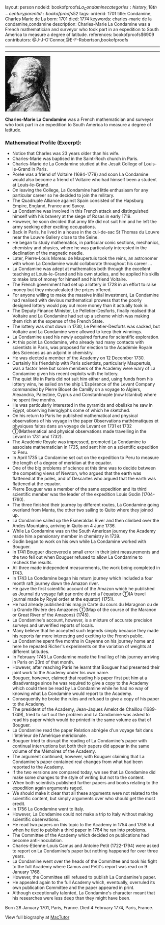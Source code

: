 layout: person
nodeid: bookofproofs$La_Condamine
categories: history,18th-century
parentid: bookofproofs$52
tags: 
orderid: 1701
title: Condamine, Charles Marie de La
born: 1701
died: 1774
keywords: charles-marie de la condamine,condamine
description: Charles-Marie La Condamine was a French mathematician and surveyor who took part in an expedition to South America to measure a degree of latitude.
references: bookofproofs$6909
contributors: @J-J-O'Connor,@E-F-Robertson,bookofproofs

---



---

![La_Condamine.jpg](https://github.com/bookofproofs/bookofproofs.github.io/blob/main/_sources/_assets/images/portraits/La_Condamine.jpg?raw=true)

**Charles-Marie La Condamine** was a French mathematician and surveyor who took part in an expedition to South America to measure a degree of latitude.

### Mathematical Profile (Excerpt):
* Notice that Charles was 23 years older than his wife.
* Charles-Marie was baptised in the Saint-Roch church in Paris.
* Charles-Marie de La Condamine studied at the Jesuit College of Louis-le-Grand in Paris.
* Porée was a friend of Voltaire (1694-1778) and soon La Condamine would also become a friend of Voltaire who had himself been a student at Louis-le-Grand.
* On leaving the College, La Condamine had little enthusiasm for any particular career so he decided to join the military.
* The Quadruple Alliance against Spain consisted of the Hapsburg Empire, England, France and Savoy.
* La Condamine  was involved in this French attack and distinguished himself with his bravery at the siege of Rosas in early 1719.
* However, he soon decided that army life did not suit him and he left the army seeking other exciting occupations.
* Back in Paris, he lived in a house in the cul-de-sac St Thomas du Louvre near the Louvre Gallery close to the Seine.
* He began to study mathematics, in particular conic sections, mechanics, chemistry and physics, where he was particularly interested in the declination of the magnetic needle.
* Later, Pierre-Louis Moreau de Maupertuis took the reins, an astronomer with whom La Condamine would collaborate throughout his career ...
* La Condamine was adept at mathematics both through the excellent teaching at Louis-le-Grand and his own studies, and he applied his skills to make lots of money for himself and his friend Voltaire.
* The French government had set up a lottery in 1728 in an effort to raise money but they miscalculated the prizes offered.
* For anyone willing to make the massive initial investment, La Condamine had realised with devious mathematical prowess that the poorly designed lottery would pay out more money than it actually took in.
* The Deputy Finance Minister, Le Pelletier-Desforts, finally realised that Voltaire and La Condamine had set up a scheme which was making them rich at the expense of the French State.
* The lottery was shut down in 1730, Le Pelletier-Desforts was sacked, but Voltaire and La Condamine were allowed to keep their winnings.
* La Condamine used his newly acquired fortune for scientific exploration.
* At this point La Condamine, who already had many contacts with scientists in Paris, was proposed for election to the Académie Royale des Sciences as an adjoint in chemistry.
* He was elected a member of the Academy on 12 December 1730.
* Certainly his friendship with Paris scientists, particularly Maupertuis, was a factor here but some members of the Academy were wary of La Condamine given his recent exploits with the lottery.
* The quiet life in Paris did not suit him either and, using funds from his lottery wins, he sailed on the ship L'Espérance of the Levant Company commanded by Pierre Blouet de Camilly on a voyage to Algiers, Alexandria, Palestine, Cyprus and Constantinople (now Istanbul) where he spent five months.
* He was particularly interested in the pyramids and obelisks he saw in Egypt, observing hieroglyphs some of which he sketched.
* On his return to Paris he published mathematical and physical observations of his voyage in the paper Observations mathématiques et physiques faites dans un voyage de Levant en 1731 et 1732 Ⓣ(Mathematical and physical observations made travelling in the Levant  in 1731 and 1732).
* The Académie Royale was impressed, promoted La Condamine to associate mathematician in 1735, and sent him on a scientific expedition to Peru.
* In April 1735 La Condamine set out on the expedition to Peru to measure the length of a degree of meridian at the equator.
* One of the big problems of science at this time was to decide between the competing views of Newton, who argued that the earth was flattened at the poles, and of Descartes who argued that the earth was flattened at the equator.
* Pierre Bouguer was a member of the same expedition and its third scientific member was the leader of the expedition Louis Godin (1704-1760).
* The three finished their journey by different routes, La Condamine going overland from Manta, the other two sailing to Quito where they joined up.
* La Condamine sailed up the Esmeraldas River and then climbed over the Andes Mountains, arriving in Quito on 4 June 1736.
* While La Condamine was on the South American journey the Academy made him a pensionary member in chemistry in 1739.
* Godin began to work on his own while La Condamine worked with Bouguer.
* In 1741 Bouguer discovered a small error in their joint measurements and the two fell out when Bouguer refused to allow La Condamine to recheck the results.
* All three made independent measurements, the work being completed in 1743.
* In 1743 La Condamine began his return journey which included a four month raft journey down the Amazon river.
* He gave the first scientific account of the Amazon which he published as Journal du voyage fait par ordre du roi a l'équateur Ⓣ(A travel journal made by Royal order at the equator) (1751).
* He had already published his map in Carte du cours du Maragnon ou de la Grande Rivière des Amazones Ⓣ(Map of the course of the Maranon or Great River of the Amazons) (1745).
* La Condamine's account, however, is a mixture of accurate precision surveys and unverified reports of locals.
* Many believe that he accepted such legends simply because they made his reports far more interesting and exciting to the French public.
* La Condamine spent five months in Cayenne on his journey home and here he repeated Richer's experiments on the variation of weights at different latitudes.
* In February 1745 La Condamine made the final leg of his journey arriving in Paris on 23rd   of that month.
* However, after reaching Paris he learnt that Bouguer had presented their joint work to the Academy under his own name.
* Bouguer, however, claimed that reading his paper first put him at a disadvantage since he was required to give a copy to the Academy which could then be read by La Condamine while he had no way of knowing what La Condamine would report to the Academy.
* Consequently he broke the rules and refused to give a copy of his paper to the Academy.
* The president of the Academy, Jean-Jaques Amelot de Chaillou (1689-1749), tried to sort out the problem and La Condamine was asked to read his paper which would be printed in the same volume as that of Bouguer.
* La Condamine read the paper Relation abrégée d'un voyage fait dans l'intérieur de l'Amérique méridionale.
* Bouguer tried to disrupt the reading of La Condamine's paper with continual interruptions but both their papers did appear in the same volume of the Mémoires of the Academy.
* The argument continued, however, with Bouguer claiming that La Condamine's paper contained real changes from what had been reported to the Academy.
* If the two versions are compared today, we see that La Condamine did make some changes to the style of writing but not to the content.
* When both scientists published further papers and books relating to the expedition again arguments raged.
* We should make it clear that all these arguments were not related to the scientific content, but simply arguments over who should get the most credit.
* In 1756 La Condamine went to Italy.
* However, La Condamine could not make a trip to Italy without making scientific observations.
* He read two papers on this topic to the Academy in 1754 and 1758 but when he tied to publish a third paper in 1764 he ran into problems.
* The Committee of the Academy which decided on publications had become anti-inoculation.
* Charles-Etienne-Louis Camus and Antoine Petit (1722-1794) were asked to report on La Condamine's paper but nothing happened for over three years.
* La Condamine went over the heads of the Committee and took his fight to the full Academy where Camus and Petit's report was read on 9 January 1768.
* However, the Committee still refused to publish La Condamine's paper.
* He appealed again to the full Academy which, eventually, overruled its own publication Committee and the paper appeared in print.
* Although exceptionally talented, La Condamine's character meant that his researches were less deep than they might have been.

Born 28 January 1701, Paris, France. Died 4 February 1774, Paris, France.

View full biography at [MacTutor](https://mathshistory.st-andrews.ac.uk/Biographies/La_Condamine/)
